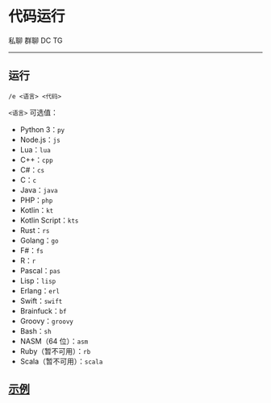 # 代码运行
<span class="span-friend">私聊</span>
<span class="span-group">群聊</span>
<span class="span-discord">DC</span>
<span class="span-telegram">TG</span>

---

## 运行
```
/e <语言> <代码>
```
`<语言>` 可选值：
- Python 3：`py`
- Node.js：`js`
- Lua：`lua`
- C++：`cpp`
- C#：`cs`
- C：`c`
- Java：`java`
- PHP：`php`
- Kotlin：`kt`
- Kotlin Script：`kts`
- Rust：`rs`
- Golang：`go`
- F#：`fs`
- R：`r`
- Pascal：`pas`
- Lisp：`lisp`
- Erlang：`erl`
- Swift：`swift`
- Brainfuck：`bf`
- Groovy：`groovy`
- Bash：`sh`
- NASM（64 位）：`asm`
- Ruby（暂不可用）：`rb`
- Scala（暂不可用）：`scala`

## [示例](./usage/)